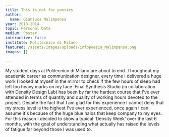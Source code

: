 ```yaml
---
title: This is not for pussies
author:
  name: Gianluca Malimpensa
year: 2013-2014
topic: Personal Data
medium: Poster
interactive: false
institute: Politecnico di Milano
featured: /assets/images/uploads/infopoesia_Malimpensa.png
images: []

---
```

My student days at Politecnico di Milano are about to end. Throughout my academic career as communication designer, every time I delivered a huge work I looked at myself in the mirror to check if the few hours of sleep had left too heavy marks on my face. Final Synthesis Studio (in collaboration with Density Design Lab) has been by far the hardest course that I've ever attended in terms of quantity and quality of working hours devoted to the project. Despite the fact that I am glad for this experience I cannot deny that my stress level is the highest I've ever experienced, once again I can assume it's because of the huge blue halos that keep company to my eyes. For this reason I decided to show a typical 'Density Week' over the last 6 months, with the goal of understanding what actually has raised the levels of fatigue far beyond those I was used to.
